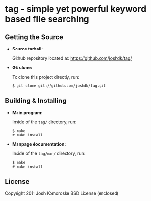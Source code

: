 tag - simple yet powerful keyword based file searching
======================================================

Getting the Source
------------------
*   **Source tarball:**

    Github repository located at: <https://github.com/joshdk/tag/>

*   **Git clone:**

    To clone this project directly, run:

        $ git clone git://github.com/joshdk/tag.git


Building & Installing
-----------------
*   **Main program:**

    Inside of the `tag/` directory, run:

        $ make
        # make install

*   **Manpage documentation:**

    Inside of the `tag/man/` directory, run:

        $ make
        # make install

License
-------
Copyright 2011 Josh Komoroske BSD License (enclosed)


